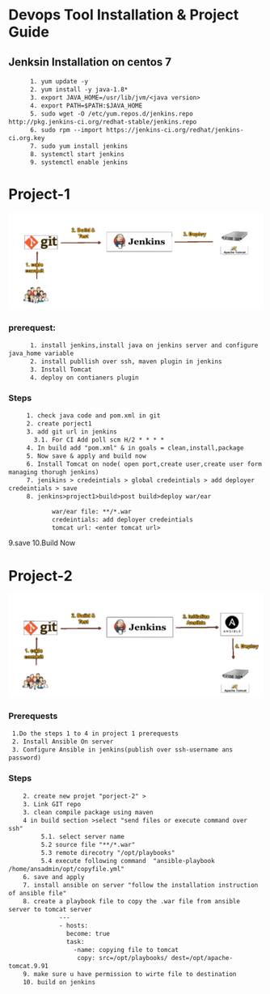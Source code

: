 # Devops Tool Installation & Project Guide

## Jenksin Installation on centos 7
          1. yum update -y
          2. yum install -y java-1.8*
          3. export JAVA_HOME=/usr/lib/jvm/<java version>
          4. export PATH=$PATH:$JAVA_HOME
          5. sudo wget -O /etc/yum.repos.d/jenkins.repo http://pkg.jenkins-ci.org/redhat-stable/jenkins.repo
          6. sudo rpm --import https://jenkins-ci.org/redhat/jenkins-ci.org.key
          7. sudo yum install jenkins
          8. systemctl start jenkins
          9. systemctl enable jenkins

# Project-1
![](image/project1.png)
  ###   prerequest:
          1. install jenkins,install java on jenkins server and configure java_home variable
          2. install publlish over ssh, maven plugin in jenkins
          3. Install Tomcat
          4. deploy on contianers plugin
 ### Steps
         1. check java code and pom.xml in git
         2. create porject1
         3. add git url in jenkins
           3.1. For CI Add poll scm H/2 * * * *
         4. In build add "pom.xml" & in goals = clean,install,package
         5. Now save & apply and build now 
         6. Install Tomcat on node( open port,create user,create user form managing thorugh jenkins)
         7. jenikins > credeintials > global credeintials > add deployer credeintials > save
         8. jenkins>project1>build>post build>deploy war/ear
```
            war/ear file: **/*.war
            credeintials: add deployer credeintials
            tomcat url: <enter tomcat url>
```
  9.save
  10.Build Now

# Project-2

![](image/project2.png)

   ### Prerequests
     1.Do the steps 1 to 4 in project 1 prerequests
     2. Install Ansible On server
     3. Configure Ansible in jenkins(publish over ssh-username ans password)
     
   ### Steps   
        2. create new projet "porject-2" > 
        3. Link GIT repo
        3. clean compile package using maven 
        4 in build section >select "send files or execute command over ssh"
             5.1. select server name
             5.2 source file "**/*.war" 
             5.3 remote direcotry "/opt/playbooks" 
             5.4 execute following command  "ansible-playbook /home/ansadmin/opt/copyfile.yml"
        6. save and apply 
        7. install ansible on server "follow the installation instruction of ansible file"
        8. create a playbook file to copy the .war file from ansible server to tomcat server
                  ---
                  - hosts:
                    become: true
                    task: 
                      -name: copying file to tomcat
                       copy: src=/opt/playbooks/ dest=/opt/apache-tomcat.9.91
        9. make sure u have permission to wirte file to destination
        10. build on jenkins




